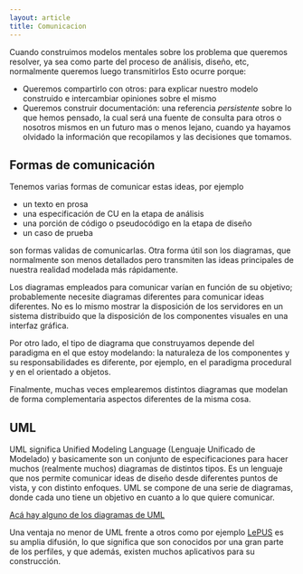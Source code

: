 ```yaml
---
layout: article
title: Comunicacion
---
```


Cuando construimos modelos mentales sobre los problema que queremos resolver, ya sea como parte del proceso de análisis, diseño, etc, normalmente queremos luego transmitirlos Esto ocurre porque:

-   Queremos compartirlo con otros: para explicar nuestro modelo construido e intercambiar opiniones sobre el mismo
-   Queremos construir documentación: una referencia *persistente* sobre lo que hemos pensado, la cual será una fuente de consulta para otros o nosotros mismos en un futuro mas o menos lejano, cuando ya hayamos olvidado la información que recopilamos y las decisiones que tomamos.

Formas de comunicación
----------------------

Tenemos varias formas de comunicar estas ideas, por ejemplo

-   un texto en prosa
-   una especificación de CU en la etapa de análisis
-   una porción de código o pseudocódigo en la etapa de diseño
-   un caso de prueba

son formas validas de comunicarlas. Otra forma útil son los diagramas, que normalmente son menos detallados pero transmiten las ideas principales de nuestra realidad modelada más rápidamente.

Los diagramas empleados para comunicar varían en función de su objetivo; probablemente necesite diagramas diferentes para comunicar ideas diferentes. No es lo mismo mostrar la disposición de los servidores en un sistema distribuido que la disposición de los componentes visuales en una interfaz gráfica.

Por otro lado, el tipo de diagrama que construyamos depende del paradigma en el que estoy modelando: la naturaleza de los componentes y su responsabilidades es diferente, por ejemplo, en el paradigma procedural y en el orientado a objetos.

Finalmente, muchas veces emplearemos distintos diagramas que modelan de forma complementaria aspectos diferentes de la misma cosa.

UML
---

UML significa Unified Modeling Language (Lenguaje Unificado de Modelado) y basicamente son un conjunto de especificaciones para hacer muchos (realmente muchos) diagramas de distintos tipos. Es un lenguaje que nos permite comunicar ideas de diseño desde diferentes puntos de vista, y con distinto enfoques. UML se compone de una serie de diagramas, donde cada uno tiene un objetivo en cuanto a lo que quiere comunicar.

[Acá hay alguno de los diagramas de UML](https://docs.google.com/viewer?a=v&pid=sites&srcid=ZGVmYXVsdGRvbWFpbnx1dG5kZXNpZ258Z3g6MjI2MGVlMjdjODU4M2NkYw)

Una ventaja no menor de UML frente a otros como por ejemplo [LePUS](http://www.lepus.org.uk/) es su amplia difusión, lo que significa que son conocidos por una gran parte de los perfiles, y que además, existen muchos aplicativos para su construcción.
